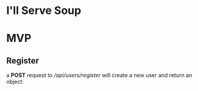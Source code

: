 # I'll Serve Soup

# MVP

## Register

a **POST** request to */api/users/register* will create a new user and return an object:
